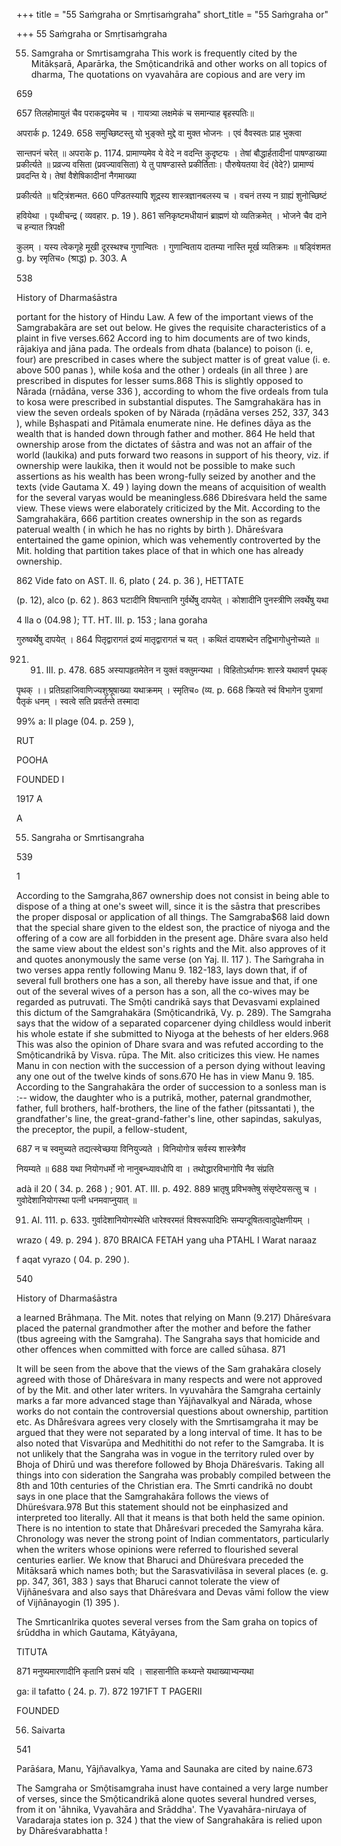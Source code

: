 +++
title = "55 Saṁgraha or Smṛtisaṁgraha"
short_title = "55 Saṁgraha or"

+++
55 Saṁgraha or Smṛtisaṁgraha


55. Samgraha or Smrtisamgraha This work is frequently cited by the Mitākṣarā, Aparārka, the Smộticandrikā and other works on all topics of dharma, The quotations on vyavahāra are copious and are very im 

659 

657 तिलहोमायुतं चैव पराकद्वयमेव च । गायत्र्या लक्षमेकं च समान्याह बृहस्पतिः॥ 

अपरार्क p. 1249. 658 समुच्छिष्टस्तु यो भुङ्क्ते मुद्दे वा मुक्त भोजनः । एवं वैवस्वतः प्राह भुक्त्वा 

सान्तपनं चरेत् ॥ अपराके p. 1174. प्रामाण्यमेव ये वेदे न वदन्ति कुदृष्टयः । तेषां बौद्धार्हतादीनां पाषण्डाख्या प्रकीर्त्यते ॥ प्रव्रज्य वसिता (प्रवज्यावसिता) ये तु पाषण्डास्ते प्रकीर्तिताः। पौरुषेयतया वेदं (वेदे?) प्रामाण्यं प्रवदन्ति ये। तेषां वैशेषिकादीनां नैगमाख्या 

प्रकीर्त्यते ॥ षट्त्रिंशन्मत. 660 पण्डितस्यापि शूद्रस्य शास्त्रज्ञानबलस्य च । वचनं तस्य न ग्राह्यं शुनोच्छिष्टं 

हवियेथा । पृथ्वीचन्द्र ( व्यवहार. p. 19 ). 861 सनिकृष्टमधीयानं ब्राह्मणं यो व्यतिक्रमेत् । भोजने चैव दाने च हन्यात त्रिपक्षी 

कुलम् । यस्य त्वेकगृहे मूखी दूरस्थश्च गुणान्वितः । गुणान्विताय दातम्या नास्ति मूर्ख व्यतिक्रमः ॥ षड्विंशमत g. by रमृतिच० (श्राद्ध) p. 303. A 

538 

History of Dharmaśāstra 

portant for the history of Hindu Law. A few of the important views of the Samgrabakāra are set out below. He gives the requisite characteristics of a plaint in five verses.662 Accord ing to him documents are of two kinds, rājakiya and jāna pada. The ordeals from dhata (balance) to poison (i. e, four) are prescribed in cases where the subject matter is of great value (i. e. above 500 panas ), while kośa and the other ) ordeals (in all three ) are prescribed in disputes for lesser sums.868 This is slightly opposed to Nārada (rnādāna, verse 336 ), according to whom the five ordeals from tula to kosa were prescribed in substantial disputes. The Samgrahakära has in view the seven ordeals spoken of by Närada (rņādāna verses 252, 337, 343 ), while Bșhaspati and Pitāmala enumerate nine. He defines dāya as the wealth that is handed down through father and mother. 864 He held that ownership arose from the dictates of śāstra and was not an affair of the world (laukika) and puts forward two reasons in support of his theory, viz. if ownership were laukika, then it would not be possible to make such assertions as his wealth has been wrong-fully seized by another and the texts (vide Gautama X. 49 ) laying down the means of acquisition of wealth for the several varyas would be meaningless.686 Dbireśvara held the same view. These views were elaborately criticized by the Mit. According to the Samgrahakära, 666 partition creates ownership in the son as regards paterual wealth ( in which he has no rights by birth ). Dhāreśvara entertained the game opinion, which was vehemently controverted by the Mit. holding that partition takes place of that in which one has already ownership. 

862 Vide fato on AST. II. 6, plato ( 24. p. 36 ), HETTATE 

(p. 12), alco (p. 62 ). 863 घटादीनि विषान्तानि गुर्वर्थेषु दापयेत् । कोशादीनि पुनस्त्रीणि लवर्थेषु यथा 

4 lla o (04.98 ); TT. HT. III. p. 153 ; lana goraha 

गुरुष्वर्थेषु दापयेत् । 864 पितृद्वारागतं द्रव्यं मातृद्वारागतं च यत् । कथितं दायशब्देन तद्विभागोधुनोच्यते ॥ 

921. 91. III. p. 478. 685 अस्यापहृतमेतेन न युक्तं वक्तुमन्यथा । विहितोऽर्थागमः शास्त्रे यथावर्ण पृथक् 

पृथक् ।। प्रतिग्रहाजिवाणिज्यशुश्रूषाख्या यथाक्रमम् । स्मृतिच० (व्य. p. 668 क्रियते स्वं विभागेन पुत्राणां पैतृकं धनम् । स्वत्वे सति प्रवर्तन्ते तस्मादा 

99% a: Il plage (04. p. 259 ), 

RUT 

POOHA 

FOUNDED I 

1917 A 

A 

55. Sangraha or Smrtisangraha 

539 

1 

According to the Samgraha,867 ownership does not consist in being able to dispose of a thing at one's sweet will, since it is the sāstra that prescribes the proper disposal or application of all things. The Samgraba$68 laid down that the special share given to the eldest son, the practice of niyoga and the offering of a cow are all forbidden in the present age. Dhāre svara also held the same view about the eldest son's rights and the Mit. also approves of it and quotes anonymously the same verse (on Yaj. II. 117 ). The Saṁgraha in two verses appa rently following Manu 9. 182-183, lays down that, if of several full brothers one has a son, all thereby have issue and that, if one out of the several wives of a person has a son, all the co-wives may be regarded as putruvati. The Smộti candrikā says that Devasvami explained this dictum of the Samgrahakära (Smộticandrikā, Vy. p. 289). The Samgraha says that the widow of a separated coparcener dying childless would inberit his whole estate if she submitted to Niyoga at the behests of her elders.968 This was also the opinion of Dhare svara and was refuted according to the Smộticandrikā by Visva. rūpa. The Mit. also criticizes this view. He names Manu in con nection with the succession of a person dying without leaving any one out of the twelve kinds of sons.670 He has in view Manu 9. 185. According to the Sangrahakāra the order of succession to a sonless man is :-- widow, the daughter who is a putrikā, mother, paternal grandmother, father, full brothers, half-brothers, the line of the father (pitssantati ), the grandfather's line, the great-grand-father's line, other sapindas, sakulyas, the preceptor, the pupil, a fellow-student, 

687 न च स्वमुच्यते तद्यत्स्वेच्छया विनियुज्यते । विनियोगोत्र सर्वस्य शास्त्रेणैव 

नियम्यते ॥ 688 यथा नियोगधर्मो नो नानुबन्ध्यावधोपि वा । तथोद्धारविभागोपि नैव संप्रति 

adà il 20 ( 34. p. 268 ) ; 901. AT. III. p. 492. 889 भ्रातृषु प्रविभक्तेषु संसृष्टेयसत्सु च । गुवोदेशानियोगस्था पत्नी धनमवाप्नुयात् ॥ 

91. AI. 111. p. 633. गुर्वादेशानियोगस्थेति धारेश्वरमतं विश्वरूपादिभिः सम्यग्दूषितत्वादुपेक्षणीयम् । 

wrazo ( 49. p. 294 ). 870 BRAICA FETAH yang uha PTAHL I Warat naraaz 

f aqat vyrazo ( 04. p. 290 ). 

540 

History of Dharmaśāstra 

a learned Brāhmaṇa. The Mit. notes that relying on Mann (9.217) Dhāreśvara placed the paternal grandmother after the mother and before the father (tbus agreeing with the Samgraha). The Sangraha says that homicide and other offences when committed with force are called sūhasa. 871 

It will be seen from the above that the views of the Sam grahakāra closely agreed with those of Dhāreśvara in many respects and were not approved of by the Mit. and other later writers. In vyuvahāra the Samgraha certainly marks a far more advanced stage than Yājñavalkyal and Nārada, whose works do not contain the controversial questions about ownership, partition etc. As Dhåreśvara agrees very closely with the Smrtisamgraha it may be argued that they were not separated by a long interval of time. It has to be also noted that Visvarūpa and Medhitithi do not refer to the Samgraba. It is not unlikely that the Sangraha was in vogue in the territory ruled over by Bhoja of Dhirū und was therefore followed by Bhoja Dhäreśvaris. Taking all things into con sideration the Sangraha was probably compiled between the 8th and 10th centuries of the Christian era. The Smrti candrikā no doubt says in one place that the Samgrahakāra follows the views of Dhüreśvara.978 But this statement should not be einphasized and interpreted too literally. All that it means is that both held the same opinion. There is no intention to state that Dhåreśvari preceded the Samyraha kāra. Chronology was never the strong point of Indian commentators, particularly when the writers whose opinions were referred to flourished several centuries earlier. We know that Bharuci and Dhüreśvara preceded the Mitāksarā which names both; but the Sarasvativilāsa in several places (e. g. pp. 347, 361, 383 ) says that Bharuci cannot tolerate the view of Vijñāneśvara and also says that Dhāreśvara and Devas vāmi follow the view of Vijñānayogin (1) 395 ). 

The Smrticanlrika quotes several verses from the Sam graha on topics of śrūddha in which Gautama, Kātyāyana, 

TITUTA 

871 मनुष्यमारणादीनि कृतानि प्रसभं यदि । साहसानीति कथ्यन्ते यथाख्याभ्यन्यथा 

ga: il tafatto ( 24. p. 7). 872 1971FT T PAGERII 

FOUNDED 

56. Saivarta 

541 

Parāśara, Manu, Yājňavalkya, Yama and Saunaka are cited by naine.673 

The Samgraha or Smộtisamgraha inust have contained a very large number of verses, since the Smộticandrikā alone quotes several hundred verses, from it on 'āhnika, Vyavahāra and Srāddha'. The Vyavahāra-nirưaya of Varadaraja states ion p. 324 ) that the view of Sangrahakāra is relied upon by Dhāreśvarabhatta ! 
